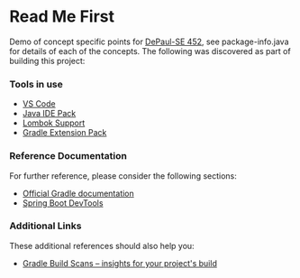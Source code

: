 # Read Me First
Demo of concept specific points for [DePaul-SE 452](https://www.cdm.depaul.edu/academics/pages/courseinfo.aspx?crseId=006591), see package-info.java for details of each of the concepts.
The following was discovered as part of building this project:

### Tools in use
* [VS Code](https://code.visualstudio.com)
* [Java IDE Pack](https://marketplace.visualstudio.com/items?itemName=pverest.java-ide-pack)
* [Lombok Support](https://marketplace.visualstudio.com/items?itemName=GabrielBB.vscode-lombok)
* [Gradle Extension Pack](https://marketplace.visualstudio.com/items?itemName=richardwillis.vscode-gradle-extension-pack)

### Reference Documentation
For further reference, please consider the following sections:

* [Official Gradle documentation](https://docs.gradle.org)
* [Spring Boot DevTools](https://docs.spring.io/spring-boot/docs/current/reference/htmlsingle/#using.devtools)

### Additional Links
These additional references should also help you:

* [Gradle Build Scans – insights for your project's build](https://scans.gradle.com#gradle)


